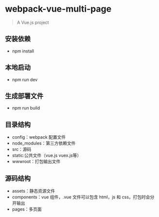 # webpack-vue-multi-page

> A Vue.js project

## 安装依赖

* npm install

## 本地启动

* npm run dev

## 生成部署文件

* npm run build

## 目录结构

* config：webpack 配置文件
* node_modules：第三方依赖文件
* src：源码
* static:公共文件（vue.js vuex.js等）
* wwwroot：打包输出文件

## 源码结构

* assets：静态资源文件
* components：vue 组件，.vue 文件可以包含 html，js 和 css，打包时会分开输出
* pages：多页面
